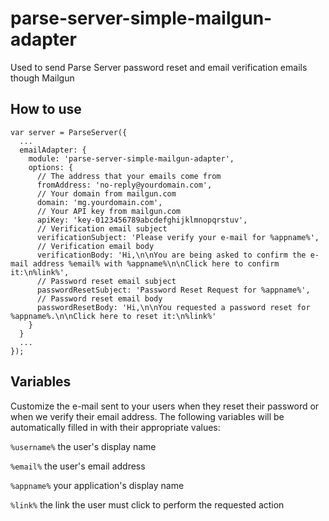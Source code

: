 # parse-server-simple-mailgun-adapter
Used to send Parse Server password reset and email verification emails though Mailgun


## How to use
```
var server = ParseServer({
  ...
  emailAdapter: {
    module: 'parse-server-simple-mailgun-adapter',
    options: {
      // The address that your emails come from
      fromAddress: 'no-reply@yourdomain.com',
      // Your domain from mailgun.com
      domain: 'mg.yourdomain.com',
      // Your API key from mailgun.com
      apiKey: 'key-0123456789abcdefghijklmnopqrstuv',
      // Verification email subject
      verificationSubject: 'Please verify your e-mail for %appname%',
      // Verification email body
      verificationBody: 'Hi,\n\nYou are being asked to confirm the e-mail address %email% with %appname%\n\nClick here to confirm it:\n%link%',
      // Password reset email subject
      passwordResetSubject: 'Password Reset Request for %appname%',
      // Password reset email body
      passwordResetBody: 'Hi,\n\nYou requested a password reset for %appname%.\n\nClick here to reset it:\n%link%'
    }
  }
  ...
});
```

## Variables 

Customize the e-mail sent to your users when they reset their password or when we verify their email address. The following variables will be automatically filled in with their appropriate values:

`%username%` the user's display name

`%email%` the user's email address

`%appname%` your application's display name

`%link%` the link the user must click to perform the requested action
